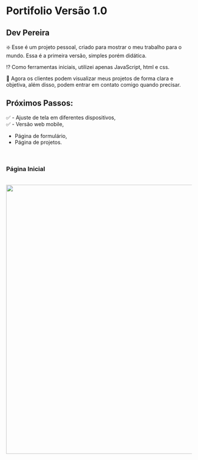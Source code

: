 # Portifolio Versão 1.0

## Dev Pereira

❇️ Esse é um projeto pessoal, criado para mostrar o meu trabalho para o mundo. Essa é a primeira versão, simples porém didática. <br>

⁉️ Como ferramentas iniciais, utilizei apenas JavaScript, html e css. <br>

🚸 Agora os clientes podem visualizar meus projetos de forma clara e objetiva, além disso, podem entrar em contato comigo quando precisar.

## Próximos Passos:

✅ - Ajuste de tela em diferentes dispositivos,<br>
✅ - Versão web mobile, <br>
- Página de formulário,<br> 
- Página de projetos.

<br>

### Página Inicial
<br>

<div align="center">
    <img width="1918" height="730" alt="inicio" src="https://github.com/user-attachments/assets/adc60d43-3b58-4953-85a6-94a087137d81" />
</div>